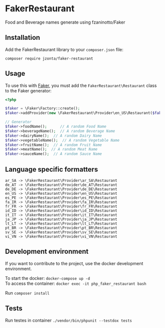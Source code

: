 FakerRestaurant
=======================

Food and Beverage names generate using fzaninotto/Faker


Installation
------------

Add the FakerRestaurant library to your `composer.json` file:

```
composer require jzonta/faker-restaurant
```

Usage
-----

To  use this with [Faker](https://github.com/fzaninotto/Faker), you must add the `FakerRestaurant\Restaurant` class to the Faker generator:

```php
<?php

$faker = \Faker\Factory::create();
$faker->addProvider(new \FakerRestaurant\Provider\en_US\Restaurant($faker));

// Generator
$faker->foodName();      // A random Food Name
$faker->beverageName();  // A random Beverage Name
$faker->dairyName();  // A random Dairy Name
$faker->vegetableName();  // A random Vegetable Name
$faker->fruitName();  // A random Fruit Name
$faker->meatName();  // A random Meat Name
$faker->sauceName();  // A random Sauce Name
```

Language specific formatters
-----

```
ar_SA -> \FakerRestaurant\Provider\ar_SA\Restaurant
de_AT -> \FakerRestaurant\Provider\de_AT\Restaurant
de_DE -> \FakerRestaurant\Provider\de_DE\Restaurant
en_US -> \FakerRestaurant\Provider\en_US\Restaurant
es_PE -> \FakerRestaurant\Provider\es_PE\Restaurant 
fa_IR -> \FakerRestaurant\Provider\fa_IR\Restaurant
fr_FR -> \FakerRestaurant\Provider\fr_FR\Restaurant
id_ID -> \FakerRestaurant\Provider\id_ID\Restaurant
it_IT -> \FakerRestaurant\Provider\it_IT\Restaurant
ja_JP -> \FakerRestaurant\Provider\ja_JP\Restaurant
lt_LT -> \FakerRestaurant\Provider\lt_LT\Restaurant
pt_BR -> \FakerRestaurant\Provider\pt_BR\Restaurant
sv_SE -> \FakerRestaurant\Provider\sv_SE\Restaurant
vi_VN -> \FakerRestaurant\Provider\vi_VN\Restaurant
```

Development environment
-----

If you want to contribute to the project, use the docker development environment.  

To start the docker: `docker-compose up -d`  
To access the container: `docker exec -it php_faker_restaurant bash`  

Run `composer install`

Tests
-----

Run testes in container `./vendor/bin/phpunit --testdox tests`